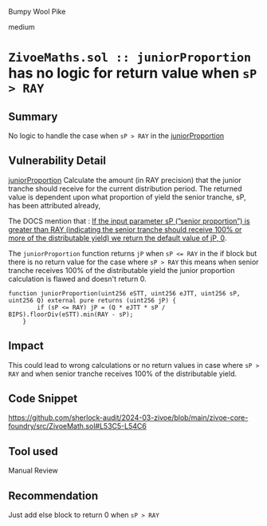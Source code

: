 Bumpy Wool Pike

medium

# `ZivoeMaths.sol :: juniorProportion` has no logic for  return value when `sP > RAY`

## Summary
No logic to handle the case when `sP > RAY` in the [juniorProportion](https://github.com/sherlock-audit/2024-03-zivoe/blob/main/zivoe-core-foundry/src/ZivoeMath.sol#L53C5-L54C6)
## Vulnerability Detail
[juniorProportion](https://github.com/sherlock-audit/2024-03-zivoe/blob/main/zivoe-core-foundry/src/ZivoeMath.sol#L53C5-L54C6) Calculate the amount (in RAY precision) that the junior tranche should receive for the current distribution period. The returned value is dependent upon what proportion of yield the senior tranche, sP, has been attributed already,

The DOCS mention that : [If the input parameter sP (”senior proportion”) is greater than RAY (indicating the senior tranche should receive 100% or more of the distributable yield) we return the default value of jP, 0](https://docs.zivoe.com/user-docs/yield-distribution/mathematics#juniorproportion).

The `juniorProportion` function returns `jP` when `sP <= RAY` in the if block but there is no return value for the case where `sP > RAY` this means when senior tranche receives 100% of the distributable yield the junior proportion calculation is flawed and doesn't return 0.

```solidity
function juniorProportion(uint256 eSTT, uint256 eJTT, uint256 sP, uint256 Q) external pure returns (uint256 jP) {
        if (sP <= RAY) jP = (Q * eJTT * sP / BIPS).floorDiv(eSTT).min(RAY - sP);
    }
```
## Impact
This could lead to wrong calculations or no return values in case where `sP > RAY` and when senior tranche receives 100% of the distributable yield.
## Code Snippet
https://github.com/sherlock-audit/2024-03-zivoe/blob/main/zivoe-core-foundry/src/ZivoeMath.sol#L53C5-L54C6


## Tool used

Manual Review

## Recommendation
Just add else block to return 0 when `sP > RAY`
